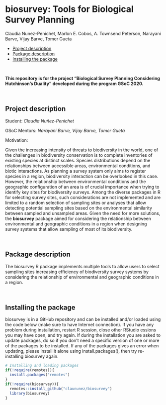 biosurvey: Tools for Biological Survey Planning
================
Claudia Nunez-Penichet, Marlon E. Cobos, A. Townsend Peterson, Narayani
Barve, Vijay Barve, Tomer Gueta

  - [Project description](#project-description)
  - [Package description](#package-description)
  - [Installing the package](#installing-the-package)

<br>

**This repository is for the project “Biological Survey Planning
Considering Hutchinson’s Duality” developed during the program GSoC
2020.**

<br>

## Project description

Student: *Claudia Nuñez-Penichet*

GSoC Mentors: *Narayani Barve, Vijay Barve, Tomer Gueta*

Motivation:

Given the increasing intensity of threats to biodiversity in the world,
one of the challenges in biodiversity conservation is to complete
inventories of existing species at distinct scales. Species
distributions depend on the relationships between accessible areas,
environmental conditions, and biotic interactions. As planning a survey
system only aims to register species in a region, biodiversity
interaction can be overlooked in this case. However, the relationship
between environmental conditions and the geographic configuration of an
area is of crucial importance when trying to identify key sites for
biodiversity surveys. Among the diverse packages in R for selecting
survey sites, such considerations are not implemented and are limited to
a random selection of sampling sites or analyses that allow detecting
potential sampling sites based on the environmental similarity between
sampled and unsampled areas. Given the need for more solutions, the
**biosurvey** package aimed for considering the relationship between
environmental and geographic conditions in a region when designing
survey systems that allow sampling of most of its biodiversity.

<br>

## Package description

The biosurvey R package implements multiple tools to allow users to
select sampling sites increasing efficiency of biodiversity survey
systems by considering the relationship of environmental and geographic
conditions in a region.

<br>

## Installing the package

biosurvey is in a GitHub repository and can be installed and/or loaded
using the code below (make sure to have Internet connection). If you
have any problem during installation, restart R session, close other
RStudio essions you may have open, and try again. If during the
installation you are asked to update packages, do so if you don’t need a
specific version of one or more of the packages to be installed. If any
of the packages gives an error when updating, please install it alone
using install.packages(), then try re-installing biosurvey again.

``` r
# Installing and loading packages
if(!require(remotes)){
  install.packages("remotes")
}
if(!require(biosurvey)){
  remotes::install_github("claununez/biosurvey")
  library(biosurvey)
}
```
